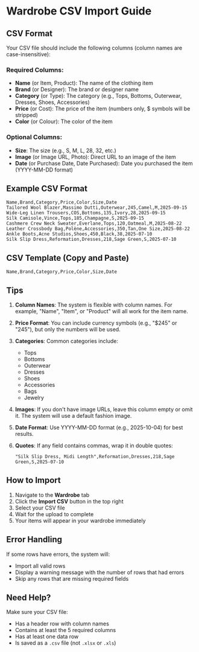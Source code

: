 # Wardrobe CSV Import Guide

## CSV Format

Your CSV file should include the following columns (column names are case-insensitive):

### Required Columns:
- **Name** (or Item, Product): The name of the clothing item
- **Brand** (or Designer): The brand or designer name
- **Category** (or Type): The category (e.g., Tops, Bottoms, Outerwear, Dresses, Shoes, Accessories)
- **Price** (or Cost): The price of the item (numbers only, $ symbols will be stripped)
- **Color** (or Colour): The color of the item

### Optional Columns:
- **Size**: The size (e.g., S, M, L, 28, 32, etc.)
- **Image** (or Image URL, Photo): Direct URL to an image of the item
- **Date** (or Purchase Date, Date Purchased): Date you purchased the item (YYYY-MM-DD format)

## Example CSV Format

```csv
Name,Brand,Category,Price,Color,Size,Date
Tailored Wool Blazer,Massimo Dutti,Outerwear,245,Camel,M,2025-09-15
Wide-Leg Linen Trousers,COS,Bottoms,135,Ivory,28,2025-09-15
Silk Camisole,Vince,Tops,185,Champagne,S,2025-09-15
Cashmere Crew Neck Sweater,Everlane,Tops,120,Oatmeal,M,2025-08-22
Leather Crossbody Bag,Polène,Accessories,350,Tan,One Size,2025-08-22
Ankle Boots,Acne Studios,Shoes,450,Black,38,2025-07-10
Silk Slip Dress,Reformation,Dresses,218,Sage Green,S,2025-07-10
```

## CSV Template (Copy and Paste)

```csv
Name,Brand,Category,Price,Color,Size,Date
```

## Tips

1. **Column Names**: The system is flexible with column names. For example, "Name", "Item", or "Product" will all work for the item name.

2. **Price Format**: You can include currency symbols (e.g., "$245" or "245"), but only the numbers will be used.

3. **Categories**: Common categories include:
   - Tops
   - Bottoms
   - Outerwear
   - Dresses
   - Shoes
   - Accessories
   - Bags
   - Jewelry

4. **Images**: If you don't have image URLs, leave this column empty or omit it. The system will use a default fashion image.

5. **Date Format**: Use YYYY-MM-DD format (e.g., 2025-10-04) for best results.

6. **Quotes**: If any field contains commas, wrap it in double quotes:
   ```csv
   "Silk Slip Dress, Midi Length",Reformation,Dresses,218,Sage Green,S,2025-07-10
   ```

## How to Import

1. Navigate to the **Wardrobe** tab
2. Click the **Import CSV** button in the top right
3. Select your CSV file
4. Wait for the upload to complete
5. Your items will appear in your wardrobe immediately

## Error Handling

If some rows have errors, the system will:
- Import all valid rows
- Display a warning message with the number of rows that had errors
- Skip any rows that are missing required fields

## Need Help?

Make sure your CSV file:
- Has a header row with column names
- Contains at least the 5 required columns
- Has at least one data row
- Is saved as a `.csv` file (not `.xlsx` or `.xls`)
